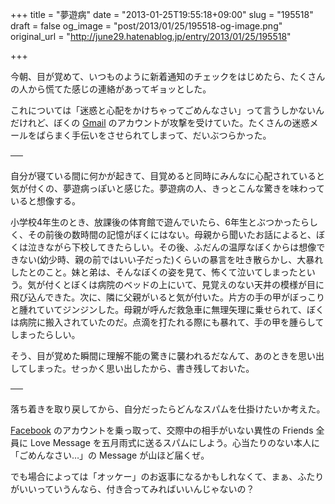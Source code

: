 +++
title = "夢遊病"
date = "2013-01-25T19:55:18+09:00"
slug = "195518"
draft = false
og_image = "post/2013/01/25/195518-og-image.png"
original_url = "http://june29.hatenablog.jp/entry/2013/01/25/195518"

+++

<p>今朝、目が覚めて、いつものように新着通知のチェックをはじめたら、たくさんの人から慌てた感じの連絡があってギョッとした。</p>
<p>これについては「迷惑と心配をかけちゃってごめんなさい」って言うしかないんだけれど、ぼくの <a class="keyword" href="http://d.hatena.ne.jp/keyword/Gmail">Gmail</a> のアカウントが攻撃を受けていた。たくさんの迷惑メールをばらまく手伝いをさせられてしまって、だいぶつらかった。</p>
<p>──</p>
<p>自分が寝ている間に何かが起きて、目覚めると同時にみんなに心配されていると気が付くの、夢遊病っぽいと感じた。夢遊病の人、きっとこんな驚きを味わっていると想像する。</p>
<p>小学校4年生のとき、放課後の体育館で遊んでいたら、6年生とぶつかったらしく、その前後の数時間の記憶がぼくにはない。母親から聞いたお話によると、ぼくは泣きながら下校してきたらしい。その後、ふだんの温厚なぼくからは想像できない(幼少時、親の前ではいい子だった)くらいの暴言を吐き散らかし、大暴れしたとのこと。妹と弟は、そんなぼくの姿を見て、怖くて泣いてしまったという。気が付くとぼくは病院のベッドの上にいて、見覚えのない天井の模様が目に飛び込んできた。次に、隣に父親がいると気が付いた。片方の手の甲がぼっこりと腫れていてジンジンした。母親が呼んだ救急車に無理矢理に乗せられて、ぼくは病院に搬入されていたのだ。点滴を打たれる際にも暴れて、手の甲を腫らしてしまったらしい。</p>
<p>そう、目が覚めた瞬間に理解不能の驚きに襲われるだなんて、あのときを思い出してしまった。せっかく思い出したから、書き残しておいた。</p>
<p>──</p>
<p>落ち着きを取り戻してから、自分だったらどんなスパムを仕掛けたいか考えた。</p>
<p><a class="keyword" href="http://d.hatena.ne.jp/keyword/Facebook">Facebook</a> のアカウントを乗っ取って、交際中の相手がいない異性の Friends 全員に Love Message を五月雨式に送るスパムにしよう。心当たりのない本人に「ごめんなさい…」の Message が山ほど届くぜ。</p>
<p>でも場合によっては「オッケー」のお返事になるかもしれなくて、まぁ、ふたりがいいっていうんなら、付き合ってみればいいんじゃないの？</p>